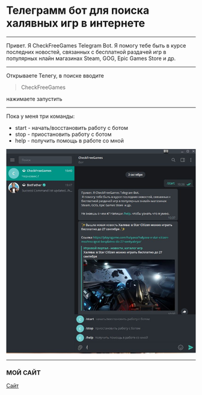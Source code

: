 # Телеграмм бот для поиска халявных игр в интернете
***
   Привет. 
Я CheckFreeGames Telegram Bot. Я помогу тебе быть в курсе последних новостей, связанных с бесплатной раздачей игр в популярных нлайн магазинах Steam, 
GOG, Epic Games Store  и др.
***
Открываете Телегу, в поиске вводите 
> CheckFreeGames

нажимаете запустить
***
Пока у меня три команды:
* start - начать/восстановить работу с ботом
* stop - приостановить работу с ботом
* help - получить помощь в работе со мной

![бот](бот.JPG)
***
### МОЙ САЙТ
[Сайт](https://vilsurmurtazin.wixsite.com/index)
